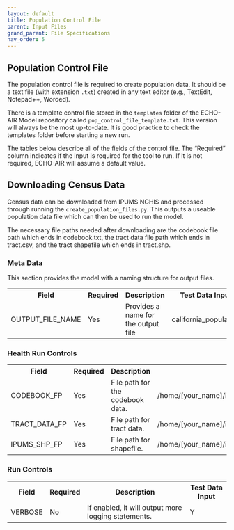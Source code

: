 ```yaml
---
layout: default
title: Population Control File
parent: Input Files
grand_parent: File Specifications
nav_order: 5
---
```


## Population Control File

The population control file is required to create population data. It should be a text file (with extension `.txt`) created in any text editor (e.g., TextEdit, Notepad++, Worded).

There is a template control file stored in the `templates` folder of the ECHO-AIR Model repository called `pop_control_file_template.txt`. This version will always be the most up-to-date. It is good practice to check the templates folder before starting a new run.

The tables below describe all of the fields of the control file. The “Required” column indicates if the input is required for the tool to run. If it is not required, ECHO-AIR will assume a default value.

## Downloading Census Data
Census data can be downloaded from IPUMS NGHIS and processed through running the `create_population_files.py`. This outputs a useable population data file which can then be used to run the model.

The necessary file paths needed after downloading are the codebook file path which ends in codebook.txt, the tract data file path which ends in tract.csv, and the tract shapefile which ends in tract.shp.

### Meta Data

This section provides the model with a naming structure for output files.


<table cellspacing="0" cellpadding="0">
  <tr>
    <th>Field</th><th>Required</th><th>Description</th><th>Test Data Input</th>
  </tr>
  <tr>
    <td> OUTPUT_FILE_NAME </td><td> Yes </td><td> Provides a name for the output file </td><td> california_population </td>
  </tr>
</table>

### Health Run Controls

<table cellspacing="0" cellpadding="0">
  <tr>
    <th>Field</th><th>Required</th><th>Description</th><th>Example Test Data Input</th>
  </tr>
  <tr>
    <td> CODEBOOK_FP</td><td> Yes </td><td> File path for the codebook data. </td><td> /home/[your_name]/inputs/[input_folder]/nhgis0005_ds173_2010_tract_codebook.txt </td>
  </tr>
  <tr>
    <td> TRACT_DATA_FP </td><td> Yes </td><td> File path for tract data. </td><td> /home/[your_name]/inputs/[input_folder]/nhgis0005_ds173_2010_tract.csv </td>
  </tr>
  <tr>
    <td> IPUMS_SHP_FP </td><td> Yes </td><td> File path for shapefile. </td><td> /home/[your_name]/inputs/[input_folder]/US_tract_2010.shp </td>
  </tr>
</table>

### Run Controls

<table cellspacing="0" cellpadding="0">
  <tr>
    <th>Field</th><th>Required</th><th>Description</th><th>Test Data Input</th>
  </tr>
    <td> VERBOSE </td><td> No </td><td> If enabled, it will output more logging statements. </td><td> Y </td>
  </tr>
</table>
